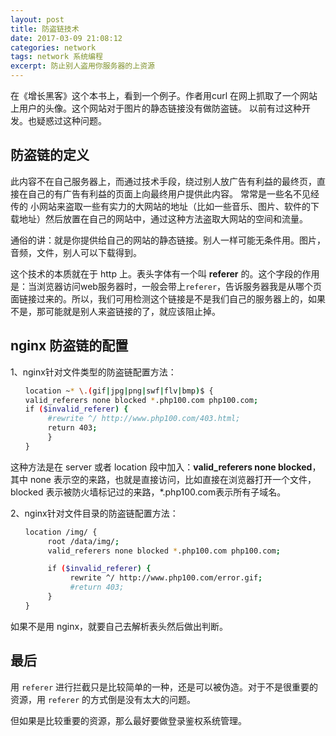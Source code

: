 ```yaml
---
layout: post
title: 防盗链技术
date: 2017-03-09 21:08:12
categories: network
tags: network 系统编程
excerpt: 防止别人盗用你服务器的上资源
---
```



在《增长黑客》这个本书上，看到一个例子。作者用curl 在网上抓取了一个网站上用户的头像。这个网站对于图片的静态链接没有做防盗链。
以前有过这种开发。也疑惑过这种问题。 

## 防盗链的定义

此内容不在自己服务器上，而通过技术手段，绕过别人放广告有利益的最终页，直接在自己的有广告有利益的页面上向最终用户提供此内容。 常常是一些名不见经传的 小网站来盗取一些有实力的大网站的地址（比如一些音乐、图片、软件的下载地址）然后放置在自己的网站中，通过这种方法盗取大网站的空间和流量。

通俗的讲：就是你提供给自己的网站的静态链接。别人一样可能无条件用。图片，音频，文件，别人可以下载得到。

这个技术的本质就在于 http 上。表头字体有一个叫 **referer** 的。这个字段的作用是：当浏览器访问web服务器时，一般会带上`referer`，告诉服务器我是从哪个页面链接过来的。所以，我们可用检测这个链接是不是我们自己的服务器上的，如果不是，那可能就是别人来盗链接的了，就应该阻止掉。

## nginx 防盗链的配置

1、nginx针对文件类型的防盗链配置方法：
```sh
　　location ~* \.(gif|jpg|png|swf|flv|bmp)$ {
　　valid_referers none blocked *.php100.com php100.com;
　　if ($invalid_referer) {
　　     #rewrite ^/ http://www.php100.com/403.html;
　　     return 403;
　　     }     
　　}
```

这种方法是在 server 或者 location 段中加入：**valid_referers none blocked**，其中 none 表示空的来路，也就是直接访问，比如直接在浏览器打开一个文件，blocked 表示被防火墙标记过的来路，*.php100.com表示所有子域名。

2、nginx针对文件目录的防盗链配置方法：

```sh
　　location /img/ {
　　     root /data/img/;
　　     valid_referers none blocked *.php100.com php100.com;

　　     if ($invalid_referer) {
　　          rewrite ^/ http://www.php100.com/error.gif;
　　          #return 403;
　　     }     
　　}
```

如果不是用 nginx，就要自己去解析表头然后做出判断。

## 最后

用 `referer` 进行拦截只是比较简单的一种，还是可以被伪造。对于不是很重要的资源，用 `referer` 的方式倒是没有太大的问题。

但如果是比较重要的资源，那么最好要做登录鉴权系统管理。





